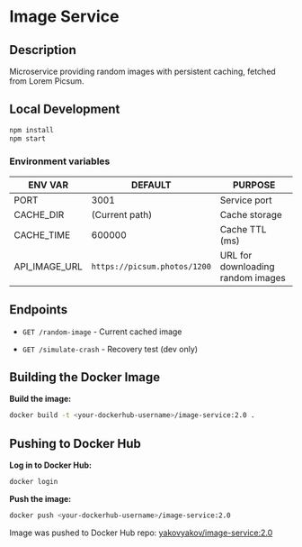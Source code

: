 # Image Service

## Description

Microservice providing random images with persistent caching, fetched from Lorem Picsum.

## Local Development

```bash
npm install
npm start
```

### Environment variables

| ENV VAR    | DEFAULT     | PURPOSE          |
|------------|-------------|------------------|
| PORT       | 3001        | Service port     |
| CACHE_DIR  | (Current path) | Cache storage    |
| CACHE_TIME | 600000      | Cache TTL (ms)   |
| API_IMAGE_URL | `https://picsum.photos/1200` | URL for downloading random images |

## Endpoints

* `GET /random-image` - Current cached image

* `GET /simulate-crash` - Recovery test (dev only)

## Building the Docker Image

**Build the image:**

  ```bash
  docker build -t <your-dockerhub-username>/image-service:2.0 .
  ```

## Pushing to Docker Hub

**Log in to Docker Hub:**

  ```bash
  docker login
  ```

**Push the image:**

  ```bash
  docker push <your-dockerhub-username>/image-service:2.0
  ```

Image was pushed to Docker Hub repo: [yakovyakov/image-service:2.0](https://hub.docker.com/r/yakovyakov/image-service/tags?name=2.0)
